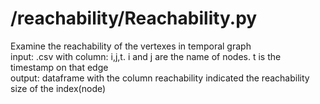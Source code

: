 # /reachability/Reachability.py
Examine the reachability of the vertexes in temporal graph  
input: .csv with column: i,j,t. i and j are the name of nodes. t is the timestamp on that edge  
output: dataframe with the column reachability indicated the reachability size of the index(node) 


